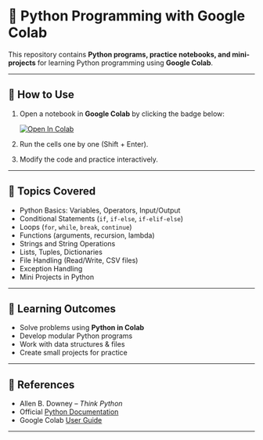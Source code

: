 # 🐍 Python Programming with Google Colab

This repository contains **Python programs, practice notebooks, and mini-projects** for learning Python programming using **Google Colab**.

---

## 🚀 How to Use

1. Open a notebook in **Google Colab** by clicking the badge below:

   [![Open In Colab](https://colab.research.google.com/assets/colab-badge.svg)](https://colab.research.google.com/github/username/repository-name/)

2. Run the cells one by one (Shift + Enter).  
3. Modify the code and practice interactively.  

---

## 📌 Topics Covered
- Python Basics: Variables, Operators, Input/Output  
- Conditional Statements (`if`, `if-else`, `if-elif-else`)  
- Loops (`for`, `while`, `break`, `continue`)  
- Functions (arguments, recursion, lambda)  
- Strings and String Operations  
- Lists, Tuples, Dictionaries  
- File Handling (Read/Write, CSV files)  
- Exception Handling  
- Mini Projects in Python  

---

## 🎯 Learning Outcomes
- Solve problems using **Python in Colab**  
- Develop modular Python programs  
- Work with data structures & files  
- Create small projects for practice  

---

## 📖 References
- Allen B. Downey – *Think Python*  
- Official [Python Documentation](https://docs.python.org/3/)  
- Google Colab [User Guide](https://research.google.com/colaboratory/faq.html)  

---
